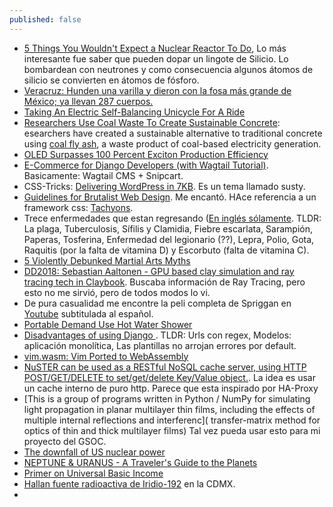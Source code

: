 ```yaml
---
published: false
---
```


- [5 Things You Wouldn't Expect a Nuclear Reactor To Do](https://www.youtube.com/watch?v=1kq1LpkB6WQ), Lo más interesante fue saber que pueden dopar un lingote de Silicio. Lo bombardean con neutrones y como consecuencia algunos átomos de silicio se convierten en átomos de fósforo.
- [Veracruz: Hunden una varilla y dieron con la fosa más grande de México; ya llevan 287 cuerpos.](https://argumentopolitico.org/2018/04/05/veracruz-hunden-una-varilla-y-dieron-con-la-fosa-mas-grande-de-mexico-ya-llevan-287-cuerpos/)
- [ Taking An Electric Self-Balancing Unicycle For A Ride](https://www.pddnet.com/videos/2018/07/taking-electric-self-balancing-unicycle-ride)
- [ Researchers Use Coal Waste To Create Sustainable Concrete](https://www.pddnet.com/news/2018/07/researchers-use-coal-waste-create-sustainable-concrete): esearchers have created a sustainable alternative to traditional concrete using [coal fly ash](https://www.youtube.com/watch?v=aeUFyg1PVo4), a waste product of coal-based electricity generation.
- [OLED Surpasses 100 Percent Exciton Production Efficiency](https://www.photonics.com/Article.aspx?AID=63641)
- [E-Commerce for Django Developers (with Wagtail Tutorial)](https://snipcart.com/blog/django-ecommerce-tutorial-wagtail-cms). Basicamente: Wagtail CMS + Snipcart.
- CSS-Tricks: [Delivering WordPress in 7KB](https://css-tricks.com/delivering-wordpress-in-7kb/). Es un tema llamado susty.
- [Guidelines for Brutalist Web Design](https://brutalist-web.design/). Me encantó. HAce referencia a un framework css: [Tachyons](http://tachyons.io/).
- Trece enfermedades que estan regresando ([En inglés sólamente](https://www.medicinenet.com/diseases_conditions_making_comeback/article.htm?ecd=mnl_spc_071318). TLDR: La plaga, Tuberculosis, Sífilis y Clamidia, Fiebre escarlata, Sarampión, Paperas, Tosferina, Enfermedad del legionario (??), Lepra, Polio, Gota, Raquitis (por la falta de vitamina D) y Escorbuto (falta de vitamina C).
- [ 5 Violently Debunked Martial Arts Myths](http://www.cracked.com/blog/5-violently-debunked-martial-arts-myths/)
- [DD2018: Sebastian Aaltonen - GPU based clay simulation and ray tracing tech in Claybook](https://www.youtube.com/watch?v=Xpf7Ua3UqOA). Buscaba información de Ray Tracing, pero esto no me sirvió, pero de todos modos lo vi.
- De pura casualidad me encontre la peli completa de Spriggan en [Youtube](https://www.youtube.com/watch?v=7nIdzcwfZCU) subtitulada al español.
- [Portable Demand Use Hot Water Shower](http://www.instructables.com/id/Portable-Demand-Use-Hot-Water-Shower/)
- [Disadvantages of using Django ](https://hackr.io/blog/what-is-django-advantages-and-disadvantages-of-using-django#Disadvantages_of_Django). TLDR: Urls con regex, Modelos: aplicación monolítica, Las plantillas no arrojan errores por default.
- [vim.wasm: Vim Ported to WebAssembly](https://github.com/rhysd/vim.wasm)
- [NuSTER can be used as a RESTful NoSQL cache server, using HTTP POST/GET/DELETE to set/get/delete Key/Value object.](https://github.com/jiangwenyuan/nuster/wiki/NuSTER-NoSQL). La idea es usar un cache interno de puro http. Parece que esta inspirado por HA-Proxy
- [This is a group of programs written in Python / NumPy for simulating light propagation in planar multilayer thin films, including the effects of multiple internal reflections and interferenc]( transfer-matrix method for optics of thin and thick multilayer films) Tal vez pueda usar esto para mi proyecto del GSOC.
- [ The downfall of US nuclear power ](https://www.rt.com/business/433140-downfall-of-us-nuclear-power/)
- [NEPTUNE & URANUS - A Traveler's Guide to the Planets](https://www.youtube.com/watch?v=vOcS32EoL_I)
- [ Primer on Universal Basic Income ](https://www.linkedin.com/pulse/primer-universal-basic-income-ray-dalio/)
- [Hallan fuente radioactiva de Iridio-192](http://www.eluniversal.com.mx/metropoli/cdmx/hallan-fuente-radiactiva-de-iridio-192-que-fue-robada-en-alvaro-obregon) en la CDMX.
- 
